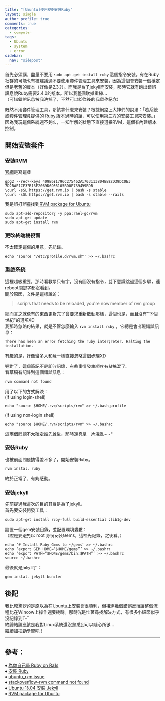 ```yaml
---
title: "[Ubuntu]使用RVM安裝Ruby"
layout: single
author_profile: true
comments: true
categories:
  - computer
tags:
  - Ubuntu
  - system
  - error
sidebar:
  nav: "sidepost"
---
```

首先必須講，盡量不要用 `sudo apt-get install ruby` 這個指令安裝。有在Ruby社群的可能也有被建議過不要使用套件管理工具來安裝，因為這個會安裝一個穩定但是老舊的版本（好像是2.3.?）。而我是為了jekyll而安裝，那時它就有跑出錯誤訊息說Ruby需要2.4.0的版本。所以我整個砍掉重練...  
（可惜錯誤訊息被我洗掉了，不然可以給往後的我留作紀念）

既然不用套件管理工具，那該拿什麼來安裝？根據網路上大神們的說法：「若系統或套件管理員提供的 Ruby 版本過時的話，可以使用第三方的安裝工具來安裝。」因為我玩這個系統還不夠久，一知半解的狀態下直接選擇RVM，這個有內建版本控制。

## 開始安裝套件
### 安裝RVM
[官網](https://rvm.io/)是寫這樣
```
gpg2 --recv-keys 409B6B1796C275462A1703113804BB82D39DC0E3 7D2BAF1CF37B13E2069D6956105BD0E739499BDB
\curl -sSL https://get.rvm.io | bash -s stable
\curl -sSL https://get.rvm.io | bash -s stable --rails
```

我是誤打誤撞找到[RVM package for Ubuntu](https://github.com/rvm/ubuntu_rvm)

```
sudo apt-add-repository -y ppa:rael-gc/rvm
sudo apt-get update
sudo apt-get install rvm
```

### 更改終端機視窗
不太確定這個的用意，先記錄。
```
echo 'source "/etc/profile.d/rvm.sh"' >> ~/.bashrc
```

### 重啟系統
這裡超級重要，那時看教學只有字，沒有圖沒有指令，就下意識跳過這個步驟，連reboot關鍵字都沒看到。  
關於原因，文件是這樣說的：
> scripts that needs to be reloaded, you're now member of rvm group

總而言之就像有的東西更新完了會要求重新啟動那樣，這個也是，而且沒有"下個世紀"的選項XD  
我那時忽略的結果，就是不管怎麼輸入 `rvm install ruby` ，它總是會出現錯誤訊息：

```
There has been an error fetching the ruby interpreter. Halting the installation.
```
有趣的是，好像蠻多人和我一樣直接忽略這個步驟XD

喔對了，這個筆記不是即時記錄，有些事情發生順序有點搞混了。  
看草稿有記錄到這個錯誤訊息：
```
rvm command not found
```

用了以下的方式解決：  
(if using login-shell)
```
echo "source $HOME/.rvm/scripts/rvm" >> ~/.bash_profile
```
(if using non-login shell)
```
echo "source $HOME/.rvm/scripts/rvm" >> ~/.bashrc
```
這兩個問題不太確定誰先誰後，那時還真是一片混亂= ="

### 安裝Ruby
也被前面問題搞得差不多了，開始安裝Ruby。
```
rvm install ruby
```
終於正常了，有夠感動。

### 安裝jekyll
先前提過我這次的目的其實是為了jekyll。  
首先要安裝開發工具：
```
sudo apt-get install ruby-full build-essential zlib1g-dev
```

設置一個gem安裝目錄，並配置環境變數：  
（說是要避免以 root 身份安裝Gems，這裡先記錄，之後看。）
```
echo ‘# Install Ruby Gems to ~/gems’ >> ~/.bashrc
echo ‘export GEM_HOME=“$HOME/gems”’ >> ~/.bashrc
echo ‘export PATH=“$HOME/gems/bin:$PATH”’ >> ~/.bashrc
source ~/.bashrc
```

最後就是jekyll了：
```
gem install jekyll bundler
```

## 後記
我比較驚訝的是原以為在Ubuntu上安裝會很順利，但接連幾個錯誤反而讓整個流程比在Window上操作還要耗時。那時光是忙著尋找解決方式，有很多小細節似乎沒記錄到T-T  
終歸結論應該是我對Linux系統還沒熟悉到可以隨心所欲...  
繼續加把勁學習吧！

---

## 參考：
♦ [為你自己學 Ruby on Rails](https://railsbook.tw/chapters/02-environment-setup.htmlv)  
♦ [安裝 Ruby](https://www.ruby-lang.org/zh_tw/documentation/installation/#rvm)  
♦ [ubuntu_rvm issue](https://github.com/rvm/ubuntu_rvm/issues/47)  
♦ [stackoverflow-rvm command not found](https://stackoverflow.com/questions/19595974/rvm-command-not-found)  
♦ [Ubuntu 18.04 安裝 Jekyll](https://matters.news/@kaixdev/ubuntu-18-04-%E5%AE%89%E8%A3%9D-jekyll-bafyreiakfcusg4cg2ljgmylawk4tdcuhpbczs72xugg77p2pvwy3nqlica)  
♦ [RVM package for Ubuntu](https://github.com/rvm/ubuntu_rvm)

